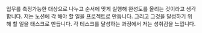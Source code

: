 업무를 측정가능한 대상으로 나누고 순서에 맞게 실행해 완성도를 올리는 것이라고 생각합니다.
저는 노션에 각 해야 할 일을 프로젝트로 만듭니다.
그리고 그것을 달성하기 위해 할 일을 태스크로 만듭니다. 각 테스크를 달성하는 과정에서 저는 성취감을 느낍니다.
